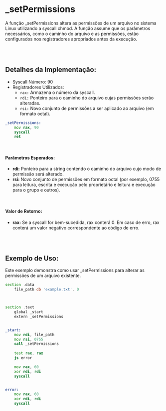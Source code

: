 # _setPermissions
A função _setPermissions altera as permissões de um arquivo no sistema Linux utilizando a syscall chmod. A função assume que os parâmetros necessários, como o caminho do arquivo e as permissões, estão configurados nos registradores apropriados antes da execução.

<br><br>

## Detalhes da Implementação:
- Syscall Número: 90
- Registradores Utilizados:
    - `rax:` Armazena o número da syscall.
    - `rdi:` Ponteiro para o caminho do arquivo cujas permissões serão alteradas.
    - `rsi:` Novo conjunto de permissões a ser aplicado ao arquivo (em formato octal).

```asm
_setPermissions:
    mov rax, 90
    syscall
    ret
```

<br>

#### Parâmetros Esperados:
- **rdi:** Ponteiro para a string contendo o caminho do arquivo cujo modo de permissão será alterado.
- **rsi:** Novo conjunto de permissões em formato octal (por exemplo, 0755 para leitura, escrita e execução pelo proprietário e leitura e execução para o grupo e outros).

<br>

#### Valor de Retorno:
- **rax:** Se a syscall for bem-sucedida, rax conterá 0. Em caso de erro, rax conterá um valor negativo correspondente ao código de erro.

<br><br>

## Exemplo de Uso:
Este exemplo demonstra como usar _setPermissions para alterar as permissões de um arquivo existente.

```asm
section .data
    file_path db 'example.txt', 0



section .text
    global _start
    extern _setPermissions


_start:
    mov rdi, file_path
    mov rsi, 0755
    call _setPermissions
    
    test rax, rax
    js error

    mov rax, 60
    xor rdi, rdi
    syscall


error:
    mov rax, 60
    xor rdi, rdi
    syscall
```